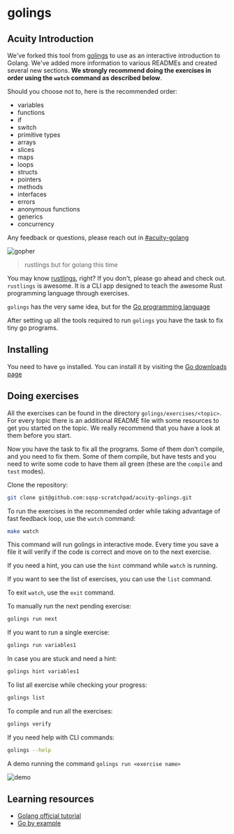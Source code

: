 # golings

## Acuity Introduction

We've forked this tool from [golings](https://github.com/mauricioabreu/golings) to use as an interactive introduction to Golang. We've added more information to various 
READMEs and created several new sections. **We strongly recommend doing the exercises in order using the `watch` command
as described below**.

Should you choose not to, here is the recommended order:

* variables
* functions
* if
* switch
* primitive types
* arrays
* slices
* maps
* loops
* structs
* pointers
* methods
* interfaces
* errors
* anonymous functions
* generics
* concurrency

Any feedback or questions, please reach out in [#acuity-golang](https://squarespace.enterprise.slack.com/archives/C08488AM16D)


![gopher](misc/gopher-dance.gif)

> rustlings but for golang this time

You may know [rustlings](https://github.com/rust-lang/rustlings), right? If you don't, please go ahead and check out.
`rustlings` is awesome. It is a CLI app designed to teach the awesome Rust programming language through exercises.

`golings` has the very same idea, but for the [Go programming language](https://go.dev/)

After setting up all the tools required to run `golings` you have the task to fix tiny go programs.

## Installing

You need to have `go` installed. You can install it by visiting the [Go downloads page](https://go.dev/dl/)

## Doing exercises

All the exercises can be found in the directory `golings/exercises/<topic>`. For every topic there is an additional README file with some resources to get you started on the topic. We really recommend that you have a look at them before you start.

Now you have the task to fix all the programs. Some of them don't compile, and you need to fix them. Some of them compile, but have tests and you need to write some code to have them all green (these are the `compile` and `test` modes).

Clone the repository:

```sh
git clone git@github.com:sqsp-scratchpad/acuity-golings.git
```

To run the exercises in the recommended order while taking advantage of fast feedback loop, use the `watch` command:

```sh
make watch
```

This command will run golings in interactive mode. Every time you save a file it will verify if the code is correct
and move on to the next exercise.

If you need a hint, you can use the `hint` command while `watch` is running.

If you want to see the list of exercises, you can use the `list` command.

To exit `watch`, use the `exit` command.

To manually run the next pending exercise:

```sh
golings run next
```

If you want to run a single exercise:

```sh
golings run variables1
```

In case you are stuck and need a hint:

```sh
golings hint variables1
```

To list all exercise while checking your progress:

```sh
golings list
```

To compile and run all the exercises:

```sh
golings verify
```

If you need help with CLI commands:

```sh
golings --help
```

A demo running the command `golings run <exercise name>`

![demo](misc/demo.gif)


## Learning resources

* [Golang official tutorial](https://go.dev/doc/tutorial/)
* [Go by example](https://gobyexample.com)
